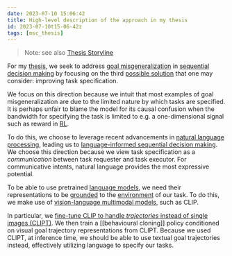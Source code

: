 ```yaml
---
date: 2023-07-10 15:06:42
title: High-level description of the approach in my thesis
id: 2023-07-10t15-06-42z
tags: [msc_thesis]
---
```


> Note: see also [Thesis Storyline](./2023-08-03t16-35-31z.md)

For my [thesis](./2023-07-10t14-32-02z.md), we seek to address
[goal misgeneralization](./2023-07-10t14-38-57z.md) in
[sequential decision making](./2023-04-11t15-08-41z.md) by focusing on the third
[possible solution](./2023-07-10t15-08-32z.md) that one may consider: improving
task specification.

We focus on this direction because we intuit that most examples of goal
misgeneralization are due to the limited nature by which tasks are specified. It
is perhaps unfair to blame the model for its causal confusion when the bandwidth
for specifying the task is limited to e.g. a one-dimensional signal such as
reward in [RL](./2022-10-20t15-15-55z.md).

To do this, we choose to leverage recent advancements in
[natural language processing](./2021-12-20t10-52-27z.md), leading us to
[language-informed sequential decision making](./2023-04-11t15-01-36z.md). We
choose this direction because we view task specification as a _communication_
between task requester and task executor. For communicative intents, natural
language provides the most expressive potential.

To be able to use pretrained [language models](./2021-12-20t11-06-56z.md), we
need their representations to be [grounded](./2023-04-17t11-15-58z.md) to the
[environment](./2022-10-21t12-12-18z.md) of our task. To do this, we make use of
[vision-language multimodal models](./2023-04-17t15-31-08z.md), such as CLIP.

In particular, we
[fine-tune CLIP to handle _trajectories_ instead of single images (CLIPT)](./2023-07-10t16-36-37z.md).
We then train a [[behavioural cloning]] policy conditioned on visual goal
trajectory representations from CLIPT. Because we used CLIPT, at inference time,
we should be able to use textual goal trajectories instead, effectively
utilizing language to specify our tasks.
